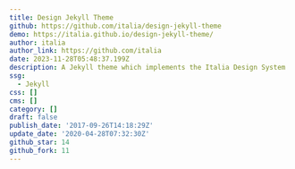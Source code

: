 ```yaml
---
title: Design Jekyll Theme
github: https://github.com/italia/design-jekyll-theme
demo: https://italia.github.io/design-jekyll-theme/
author: italia
author_link: https://github.com/italia
date: 2023-11-28T05:48:37.199Z
description: A Jekyll theme which implements the Italia Design System
ssg:
  - Jekyll
css: []
cms: []
category: []
draft: false
publish_date: '2017-09-26T14:18:29Z'
update_date: '2020-04-28T07:32:30Z'
github_star: 14
github_fork: 11
---
```

